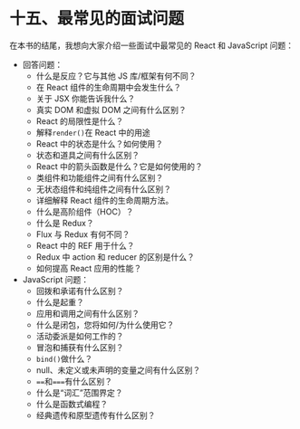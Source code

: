 # 十五、最常见的面试问题

在本书的结尾，我想向大家介绍一些面试中最常见的 React 和 JavaScript 问题：

*   回答问题：
    *   什么是反应？它与其他 JS 库/框架有何不同？
    *   在 React 组件的生命周期中会发生什么？
    *   关于 JSX 你能告诉我什么？
    *   真实 DOM 和虚拟 DOM 之间有什么区别？
    *   React 的局限性是什么？
    *   解释`render()`在 React 中的用途
    *   React 中的状态是什么？如何使用？
    *   状态和道具之间有什么区别？
    *   React 中的箭头函数是什么？它是如何使用的？
    *   类组件和功能组件之间有什么区别？
    *   无状态组件和纯组件之间有什么区别？
    *   详细解释 React 组件的生命周期方法。
    *   什么是高阶组件（HOC）？
    *   什么是 Redux？
    *   Flux 与 Redux 有何不同？
    *   React 中的 REF 用于什么？
    *   Redux 中 action 和 reducer 的区别是什么？
    *   如何提高 React 应用的性能？
*   JavaScript 问题：
    *   回拨和承诺有什么区别？
    *   什么是起重？
    *   应用和调用之间有什么区别？
    *   什么是闭包，您将如何/为什么使用它？
    *   活动委派是如何工作的？
    *   冒泡和捕获有什么区别？
    *   `bind()`做什么？
    *   null、未定义或未声明的变量之间有什么区别？
    *   `==`和`===`有什么区别？
    *   什么是“词汇”范围界定？
    *   什么是函数式编程？
    *   经典遗传和原型遗传有什么区别？